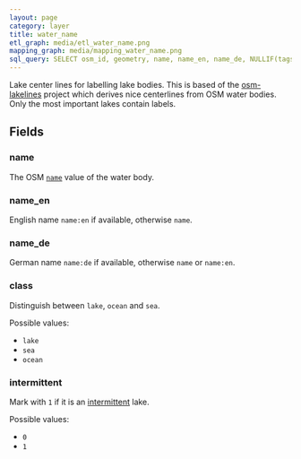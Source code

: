 ```yaml
---
layout: page
category: layer
title: water_name
etl_graph: media/etl_water_name.png
mapping_graph: media/mapping_water_name.png
sql_query: SELECT osm_id, geometry, name, name_en, name_de, NULLIF(tags->'name_int', '') AS "name_int", NULLIF(tags->'name:latin', '') AS "name:latin", NULLIF(tags->'name:nonlatin', '') AS "name:nonlatin", class, intermittent FROM layer_water_name(ST_SetSRID('BOX3D(-20037508.34 -20037508.34, 20037508.34 20037508.34)'::box3d, 3857), 14)
---
```

Lake center lines for labelling lake bodies.
This is based of the [osm-lakelines](https://github.com/openmaptiles/osm-lakelines) project
which derives nice centerlines from OSM water bodies. Only the most important lakes contain labels.

## Fields

### name

The OSM [`name`](http://wiki.openstreetmap.org/wiki/Key:name) value of the water body.

### name_en

English name `name:en` if available, otherwise `name`.

### name_de

German name `name:de` if available, otherwise `name` or `name:en`.

### class

Distinguish between `lake`, `ocean` and `sea`.

Possible values:

- `lake`
- `sea`
- `ocean`


### intermittent

Mark with `1` if it is an [intermittent](http://wiki.openstreetmap.org/wiki/Key:intermittent) lake.

Possible values:

- `0`
- `1`





